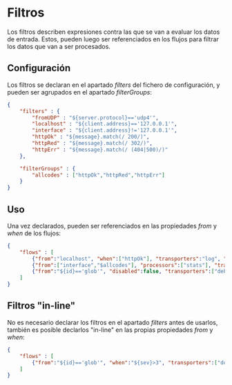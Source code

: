 # Filtros

Los filtros describen expresiones contra las que se van a evaluar los datos de entrada. Estos, pueden luego ser referenciados en los flujos para filtrar los datos que van a ser procesados.

## Configuración
Los filtros se declaran en el apartado *filters* del fichero de configuración, y pueden ser agrupados en el apartado *filterGroups*:

```json
{
	"filters" : {
		"fromUDP" : "${server.protocol}=='udp4'",
		"localhost" : "${client.address}=='127.0.0.1'",
		"interface" : "${client.address}!='127.0.0.1'",
		"httpOk" : "${message}.match(/ 200/)",
		"httpRed" : "${message}.match(/ 302/)",
		"httpErr" : "${message}.match(/ (404|500)/)"
	},

	"filterGroups" : {
		"allcodes" : ["httpOk","httpRed","httpErr"]
	}
}
```

## Uso
Una vez declarados, pueden ser referenciados en las propiedades *from* y *when* de los flujos:
```json
{
	"flows" : [
		{"from":"localhost", "when":["httpOk"], "transporters":"log", "mode":"parallel"},
		{"from":["interface","$allcodes"], "processors":["stats"], "transporters":["debug"], "mode":"serial"},
		{"from":"${id}=='glob'", "disabled":false, "transporters":["debug"], "mode":"serial"}
	]
}
```

## Filtros "in-line"
No es necesario declarar los filtros en el apartado *filters* antes de usarlos, también es posible declarlos "in-line" en las propias propiedades *from* y *when*:

```json
{
	"flows" : [
		{"from":"${id}=='glob'", "when":"${sev}>3", "transporters":["debug"], "mode":"serial"}		
	]
}
```
